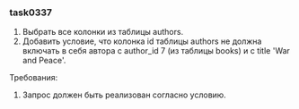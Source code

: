 
### task0337

1. Выбрать все колонки из таблицы authors.
2. Добавить условие, что колонка id таблицы authors не должна включать в себя автора с author_id 7 (из таблицы books) и с title &#39;War and Peace&#39;.


Требования:
1.	Запрос должен быть реализован согласно условию.


